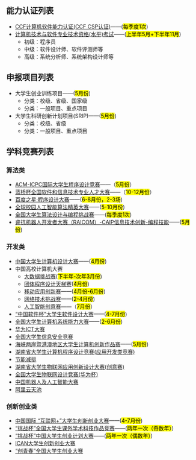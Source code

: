 ## 能力认证列表
- [CCF计算机软件能力认证(CCF CSP认证)](https://csp.ccf.org.cn/)——(<mark>每季度1次</mark>)
- [计算机技术与软件专业技术资格(水平)考试](https://bm.ruankao.org.cn/sign/welcome)——(<mark>上半年5月+下半年11月</mark>)
  - 初级：程序员
  - 中级：软件设计师、软件评测师等
  - 高级：系统分析师、系统架构设计师等

## 申报项目列表
- 大学生创业训练项目——(<mark>5月份</mark>)
  - 分类：校级、省级、国家级
  - 分类：一般项目、重点项目
- 大学生科研创新计划项目(SRIP)——(<mark>5月份</mark>)
  - 分类：校级、省级
  - 分类：一般项目、重点项目

## 学科竞赛列表
### 算法类
- [ACM-ICPC国际大学生程序设计竞赛](https://icpc.pku.edu.cn/ssxx/158944.htm)——（<mark>5月份</mark>）
- [蓝桥杯全国软件和信息技术专业人才大赛](https://dasai.lanqiao.cn/pages/v7/dasai/competition/individual_competition.html)——（<mark>10-12月份</mark>）
- [百度之星·程序设计大赛](https://star.baidu.com/#/)——(<mark>6-8月份，2-3场</mark>)
- [全球校园人工智能算法精英大赛](https://www.saikr.com/vse/2024/DIGIX)——(<mark>5-10月份</mark>)
- [全国大学生算法设计与编程挑战赛](https://www.saikr.com/vse/adpc/2025/spring?ces=XB21209)——(<mark>每季度1次</mark>)
- [睿抗机器人开发者大赛（RAICOM）-CAIP信息技术创新-编程技能](https://www.raicom.com.cn/match-item.html?id=3407)——(<mark>5月份</mark>)

### 开发类
- [中国大学生计算机设计大赛](https://jsjds.blcu.edu.cn/)——(<mark>4月份</mark>)
- 中国高校计算机大赛
   - [大数据挑战赛](https://www.saikr.com/)(<mark>下半年-次年3月份</mark>)
   - [团体程序设计天梯赛](https://gplt.patest.cn/notification)(<mark>4月份</mark>)
   - [移动应用创新赛](http://www.appcontest.net/home/homepage)——(<mark>4月份-6月份</mark>)
   - [网络技术挑战赛](http://net.c4best.cn/)——(<mark>2-4月份</mark>)
   - [人工智能创意赛](http://aicontest.baidu.com/)——（<mark>7月份</mark>）
- [“中国软件杯”大学生软件设计大赛](https://www.cnsoftbei.com/)——(<mark>4-7月份</mark>)
- [全国大学生计算机系统能力大赛](https://os.educg.net/#/)——(<mark>2-6月份</mark>)
- [华为ICT大赛](https://e.huawei.com/cn/talent/ict-academy/#/home)
- [全国大学生信息安全竞赛](http://www.ciscn.cn/)
- [海峡两岸暨港澳地区大学生计算机创新作品赛](www.hncf.org)——(<mark>5月份</mark>)
- [湖南省大学生计算机程序设计竞赛(应用开发类竞赛)](https://hnmachvi.csu.edu.cn/Hncr/index/)
- [节能减排](http://www.jienengjianpai.org/)
- [湖南省大学生物联网应用创新设计大赛(创意赛)](http://hiotf.org.cn/HNWLWXH/)
- [全国大学生物联网设计竞赛(华为杯)](https://iot.sjtu.edu.cn/news.aspx?info_lb=36&flag=2)
- [中国机器人及人工智能大赛](https://www.caairobot.com/)
- [阿里云天池](https://tianchi.aliyun.com/university/student_competition)



### 创新创业类
- [中国国际 “互联网+”大学生创新创业大赛](https://cy.ncss.cn/)——(<mark>4-7月份</mark>)
- [“挑战杯”全国大学生课外学术科技作品竞赛](https://www.tiaozhanbei.net/)——(<mark>两年一次（奇数年）</mark>)
- [“挑战杯”中国大学生创业计划大赛](https://www.tiaozhanbei.net/)——(<mark>两年一次（偶数年）</mark>)
- [ICAN大学生创新创业大赛](http://www.g-ican.com/home/index)
- [“创青春”全国大学生创业大赛](https://fjx.5idream.net/login)
